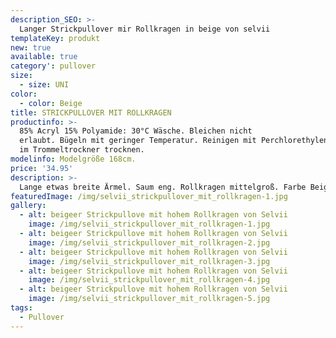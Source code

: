 ```yaml
---
description_SEO: >-
  Langer Strickpullover mir Rollkragen in beige von selvii
templateKey: produkt
new: true
available: true
category': pullover
size:
  - size: UNI
color:
  - color: Beige
title: STRICKPULLOVER MIT ROLLKRAGEN
productinfo: >-
  85% Acryl 15% Polyamide: 30°C Wäsche. Bleichen nicht
  erlaubt. Bügeln mit geringer Temperatur. Reinigen mit Perchlorethylen. Nicht
  im Trommeltrockner trocknen.
modelinfo: Modelgröße 168cm.
price: '34.95'
description: >-
  Lange etwas breite Ärmel. Saum eng. Rollkragen mittelgroß. Farbe Beige. 
featuredImage: /img/selvii_strickpullover_mit_rollkragen-1.jpg
gallery:
  - alt: beigeer Strickpullove mit hohem Rollkragen von Selvii
    image: /img/selvii_strickpullover_mit_rollkragen-1.jpg
  - alt: beigeer Strickpullove mit hohem Rollkragen von Selvii
    image: /img/selvii_strickpullover_mit_rollkragen-2.jpg
  - alt: beigeer Strickpullove mit hohem Rollkragen von Selvii
    image: /img/selvii_strickpullover_mit_rollkragen-3.jpg
  - alt: beigeer Strickpullove mit hohem Rollkragen von Selvii
    image: /img/selvii_strickpullover_mit_rollkragen-4.jpg
  - alt: beigeer Strickpullove mit hohem Rollkragen von Selvii
    image: /img/selvii_strickpullover_mit_rollkragen-5.jpg
tags:
  - Pullover
---
```


